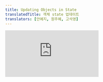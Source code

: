 ```yaml
---
title: Updating Objects in State
translatedTitle: 객체 state 업데이트
translators: [안예지, 원주혜, 고석영]
---
```


<iframe 
  style={{aspectRatio: 1.7778, width: '100%'}} 
  src="https://www.youtube.com/embed/playlist?list=PLjQV3hketAJkh6BEl0n4PDS_2fBd0cS9v&index=20"
  title="YouTube video player" 
  frameBorder="0" 
/>

<Intro>

State can hold any kind of JavaScript value, including objects. But you shouldn't change objects that you hold in the React state directly. Instead, when you want to update an object, you need to create a new one (or make a copy of an existing one), and then set the state to use that copy.
<Trans>state는 객체를 포함해서, 어떤 종류의 JavaScript 값이든 저장할 수 있습니다. 하지만 React state에 있는 객체를 직접 변이해서는 안 됩니다. 대신 객체를 업데이트하려면 새 객체를 생성하고(혹은 기존 객체의 복사본을 만들고), 해당 복사본을 사용하도록 state를 설정해야 합니다.</Trans>

</Intro>

<YouWillLearn>

- How to correctly update an object in React state
- How to update a nested object without mutating it
- What immutability is, and how not to break it
- How to make object copying less repetitive with Immer
<TransBlock>
  - React state에서 객체를 올바르게 업데이트하는 방법
  - 중첩된 객체를 변이하지 않고 업데이트하는 방법
  - 불변성이란 무엇이며, 불변성을 깨뜨리지 않는 방법
  - Immer로 객체 복사를 덜 반복적으로 만드는 방법
</TransBlock>

</YouWillLearn>

## What's a mutation? <Trans>변이란 무엇인가요?</Trans> {/*whats-a-mutation*/}

You can store any kind of JavaScript value in state.
<Trans>어떤 종류의 JavaScript 값이든 state에 저장할 수 있습니다.</Trans>

```js
const [x, setX] = useState(0);
```

So far you've been working with numbers, strings, and booleans. These kinds of JavaScript values are "immutable", meaning unchangeable or "read-only". You can trigger a re-render to _replace_ a value:
<Trans>지금까지 숫자, 문자열, 불리언값으로 작업해 보았습니다. 이러한 종류의 JavaScript 값은 "불변", 즉 변이할 수 없거나 "읽기 전용"입니다. 다시 렌더링을 촉발하여 값을 바꿀 수 있습니다:</Trans>

```js
setX(5);
```

The `x` state changed from `0` to `5`, but the _number `0` itself_ did not change. It's not possible to make any changes to the built-in primitive values like numbers, strings, and booleans in JavaScript.
<Trans>`x` state가 `0`에서 `5`로 변경 되었지만 숫자 `0` 자체는 변경되지 않았습니다. JavaScript에서는 숫자, 문자열, 불리언과 같은 빌트인 원시 자료형 값을 변경할 수 없습니다.</Trans>

Now consider an object in state:
<Trans>객체 state를 살펴봅시다:</Trans>

```js
const [position, setPosition] = useState({ x: 0, y: 0 });
```

Technically, it is possible to change the contents of _the object itself_. **This is called a mutation:**
<Trans>기술적으로 *객체 자체*의 내용을 변경하는 것은 가능합니다. **이를 변이(mutation)라고 합니다:**</Trans>

```js
position.x = 5;
```

However, although objects in React state are technically mutable, you should treat them **as if** they were immutable--like numbers, booleans, and strings. Instead of mutating them, you should always replace them.
<Trans>React state의 객체는 기술적으로는 변이할 수 있지만, 숫자, 불리언(boolean), 문자열과 같이 불변하는 **것처럼** 취급해야 합니다. 객체를 직접 변이하는 대신, 항상 교체해야 합니다.</Trans>

## Treat state as read-only <Trans>state를 읽기 전용으로 취급하세요</Trans> {/*treat-state-as-read-only*/}

In other words, you should **treat any JavaScript object that you put into state as read-only.**
<Trans>다시 말해 **state에 넣는 모든 JavaScript 객체를 읽기 전용으로 취급해야** 합니다.</Trans>

This example holds an object in state to represent the current pointer position. The red dot is supposed to move when you touch or move the cursor over the preview area. But the dot stays in the initial position:
<Trans>이 예제에서는 현재 포인터 위치를 나타내는 state 객체가 있습니다. 미리 보기 영역 위로 커서를 터치하거나 이동하면 빨간색 점이 움직여야 합니다. 그러나 점은 초기 위치에 유지되고 있습니다:</Trans>

<Sandpack>

```js
import { useState } from 'react';
export default function MovingDot() {
  const [position, setPosition] = useState({
    x: 0,
    y: 0
  });
  return (
    <div
      onPointerMove={e => {
        position.x = e.clientX;
        position.y = e.clientY;
      }}
      style={{
        position: 'relative',
        width: '100vw',
        height: '100vh',
      }}>
      <div style={{
        position: 'absolute',
        backgroundColor: 'red',
        borderRadius: '50%',
        transform: `translate(${position.x}px, ${position.y}px)`,
        left: -10,
        top: -10,
        width: 20,
        height: 20,
      }} />
    </div>
  );
}
```

```css
body { margin: 0; padding: 0; height: 250px; }
```

</Sandpack>

The problem is with this bit of code.
<Trans>문제는 아래 코드에 있습니다.</Trans>

```js
onPointerMove={e => {
  position.x = e.clientX;
  position.y = e.clientY;
}}
```

This code modifies the object assigned to `position` from [the previous render.](/learn/state-as-a-snapshot#rendering-takes-a-snapshot-in-time) But without using the state setting function, React has no idea that object has changed. So React does not do anything in response. It's like trying to change the order after you've already eaten the meal. While mutating state can work in some cases, we don't recommend it. You should treat the state value you have access to in a render as read-only.
<Trans>이 코드는 [이전 렌더링](/learn/state-as-a-snapshot#rendering-takes-a-snapshot-in-time)에서 `position`에 할당된 객체를 수정합니다. 하지만 state 설정자 함수를 사용하지 않으면 React는 객체가 변이되었다는 사실을 알지 못합니다. 그래서 React는 아무 반응도 하지 않습니다. 이미 음식을 다 먹은 후에 주문을 바꾸려고 하는 것과 같습니다. state 변이는 경우에 따라 작동할 수 있지만 권장하지 않습니다. 렌더링에서 접근할 수 있는 state 값은 읽기 전용으로 취급해야 합니다.</Trans>

To actually [trigger a re-render](/learn/state-as-a-snapshot#setting-state-triggers-renders) in this case, **create a *new* object and pass it to the state setting function:**
<Trans>이 경우 실제로 [리렌더링을 촉발](/learn/state-as-a-snapshot#setting-state-triggers-renders)하려면 **새 객체를 생성하고 state 설정자 함수에 전달**하세요:</Trans>

```js
onPointerMove={e => {
  setPosition({
    x: e.clientX,
    y: e.clientY
  });
}}
```

With `setPosition`, you're telling React:
<Trans>`setPosition`으로 React에 다음을 지시합니다:</Trans>

* Replace `position` with this new object
* And render this component again
<TransBlock>
- `position`을 이 새 객체로 바꿔라.
- 이 컴포넌트를 다시 렌더링 하라.
</TransBlock>

Notice how the red dot now follows your pointer when you touch or hover over the preview area:
<Trans>이제 미리보기 영역을 터치하거나 마우스를 가져가면 빨간색 점이 포인터를 따라다니는 것을 확인할 수 있습니다:</Trans>

<Sandpack>

```js
import { useState } from 'react';
export default function MovingDot() {
  const [position, setPosition] = useState({
    x: 0,
    y: 0
  });
  return (
    <div
      onPointerMove={e => {
        setPosition({
          x: e.clientX,
          y: e.clientY
        });
      }}
      style={{
        position: 'relative',
        width: '100vw',
        height: '100vh',
      }}>
      <div style={{
        position: 'absolute',
        backgroundColor: 'red',
        borderRadius: '50%',
        transform: `translate(${position.x}px, ${position.y}px)`,
        left: -10,
        top: -10,
        width: 20,
        height: 20,
      }} />
    </div>
  );
}
```

```css
body { margin: 0; padding: 0; height: 250px; }
```

</Sandpack>

<DeepDive>

#### Local mutation is fine <Trans>지역 변이는 괜찮습니다</Trans> {/*local-mutation-is-fine*/}

Code like this is a problem because it modifies an *existing* object in state:
<Trans>이와 같은 코드는 *기존* 객체의 state를 수정하기 때문에 문제가 됩니다:</Trans>

```js
position.x = e.clientX;
position.y = e.clientY;
```

But code like this is **absolutely fine** because you're mutating a fresh object you have *just created*:
<Trans>그러나 이와 같은 코드는 *방금 생성한* 새로운 객체를 변이하는 것이기 때문에 **완전히 괜찮습니다**:</Trans>

```js
const nextPosition = {};
nextPosition.x = e.clientX;
nextPosition.y = e.clientY;
setPosition(nextPosition);
````

In fact, it is completely equivalent to writing this:
<Trans>사실 이렇게 작성하는 것과 완전히 동일합니다:</Trans>

```js
setPosition({
  x: e.clientX,
  y: e.clientY
});
```

Mutation is only a problem when you change *existing* objects that are already in state. Mutating an object you've just created is okay because *no other code references it yet.* Changing it isn't going to accidentally impact something that depends on it. This is called a "local mutation". You can even do local mutation [while rendering.](/learn/keeping-components-pure#local-mutation-your-components-little-secret) Very convenient and completely okay!
<Trans>변이는 이미 state가 있는 *기존* 객체를 변경할 때만 문제가 됩니다. 방금 생성한 객체를 변경해도 *다른 코드가 아직 참조하지 않으므로* 괜찮습니다. 객체를 변경해도 해당 객체에 의존하는 다른 객체에 실수로 영향을 미치지 않습니다. 이를 "지역 변이(local mutation)"라고 합니다. [렌더링하는 동안에도](/learn/keeping-components-pure#local-mutation-your-components-little-secret) 지역 변이를 수행할 수 있습니다. 매우 편리하고 완전 괜찮습니다!</Trans>

</DeepDive>  

## Copying objects with the spread syntax <Trans>전개 구문을 사용하여 객체 복사하기</Trans> {/*copying-objects-with-the-spread-syntax*/}

In the previous example, the `position` object is always created fresh from the current cursor position. But often, you will want to include *existing* data as a part of the new object you're creating. For example, you may want to update *only one* field in a form, but keep the previous values for all other fields.
<Trans>이전 예제에서 `position` 객체는 항상 현재 커서 위치에서 새로 만들어졌습니다. 그러나 종종 *기존* 데이터를 새로 만드는 객체의 일부로 포함시키고 싶을 때가 있습니다. 예를 들어 form에 있는 *하나의* 필드만 업데이트하고 다른 모든 필드는 이전 값을 유지하고 싶을 수 있습니다.</Trans>

These input fields don't work because the `onChange` handlers mutate the state:
<Trans>이러한 입력 필드는 `onChange` 핸들러가 state를 변이하기 때문에 작동하지 않습니다:</Trans>

<Sandpack>

```js
import { useState } from 'react';

export default function Form() {
  const [person, setPerson] = useState({
    firstName: 'Barbara',
    lastName: 'Hepworth',
    email: 'bhepworth@sculpture.com'
  });

  function handleFirstNameChange(e) {
    person.firstName = e.target.value;
  }

  function handleLastNameChange(e) {
    person.lastName = e.target.value;
  }

  function handleEmailChange(e) {
    person.email = e.target.value;
  }

  return (
    <>
      <label>
        First name:
        <input
          value={person.firstName}
          onChange={handleFirstNameChange}
        />
      </label>
      <label>
        Last name:
        <input
          value={person.lastName}
          onChange={handleLastNameChange}
        />
      </label>
      <label>
        Email:
        <input
          value={person.email}
          onChange={handleEmailChange}
        />
      </label>
      <p>
        {person.firstName}{' '}
        {person.lastName}{' '}
        ({person.email})
      </p>
    </>
  );
}
```

```css
label { display: block; }
input { margin-left: 5px; margin-bottom: 5px; }
```

</Sandpack>

For example, this line mutates the state from a past render:
<Trans>예를 들어 이 줄은 이전 렌더링시의 state를 변이합니다:</Trans>

```js
person.firstName = e.target.value;
```

The reliable way to get the behavior you're looking for is to create a new object and pass it to `setPerson`. But here, you want to also **copy the existing data into it** because only one of the fields has changed:
<Trans>원하는 동작을 얻을 수 있는 가장 안정적인 방법은 새 객체를 생성하고 이를 `setPerson`에 전달하는 것입니다. 하지만 여기서는 필드 중 하나만 변경되었으므로 **기존 데이터도 복사**하고 싶습니다:</Trans>

```js
setPerson({
  firstName: e.target.value, // New first name from the input
                             // input에서 받아온 새로운 first name 
  lastName: person.lastName,
  email: person.email
});
```

You can use the `...` [object spread](https://developer.mozilla.org/en-US/docs/Web/JavaScript/Reference/Operators/Spread_syntax#spread_in_object_literals) syntax so that you don't need to copy every property separately.
<Trans>모든 속성을 개별적으로 복사할 필요가 없도록 [`...` 객체 전개 구문](https://developer.mozilla.org/ko/docs/Web/JavaScript/Reference/Operators/Spread_syntax)을 사용할 수 있습니다.</Trans>

```js
setPerson({
  ...person, // Copy the old fields
             // 이전 필드를 복사합니다.
  firstName: e.target.value // But override this one
                            // 단, first name만 덮어씌웁니다. 
});
```

Now the form works! 
<Trans>이제 폼이 동작합니다!</Trans>

Notice how you didn't declare a separate state variable for each input field. For large forms, keeping all data grouped in an object is very convenient--as long as you update it correctly!
<Trans>각 입력 필드에 대해 별도의 state 변수를 선언하지 않은 것을 주목하세요. 큰 양식의 경우 올바르게 업데이트하기만 하면 모든 데이터를 객체에 그룹화하여 보관하는 것이 매우 편리합니다!</Trans>

<Sandpack>

```js
import { useState } from 'react';

export default function Form() {
  const [person, setPerson] = useState({
    firstName: 'Barbara',
    lastName: 'Hepworth',
    email: 'bhepworth@sculpture.com'
  });

  function handleFirstNameChange(e) {
    setPerson({
      ...person,
      firstName: e.target.value
    });
  }

  function handleLastNameChange(e) {
    setPerson({
      ...person,
      lastName: e.target.value
    });
  }

  function handleEmailChange(e) {
    setPerson({
      ...person,
      email: e.target.value
    });
  }

  return (
    <>
      <label>
        First name:
        <input
          value={person.firstName}
          onChange={handleFirstNameChange}
        />
      </label>
      <label>
        Last name:
        <input
          value={person.lastName}
          onChange={handleLastNameChange}
        />
      </label>
      <label>
        Email:
        <input
          value={person.email}
          onChange={handleEmailChange}
        />
      </label>
      <p>
        {person.firstName}{' '}
        {person.lastName}{' '}
        ({person.email})
      </p>
    </>
  );
}
```

```css
label { display: block; }
input { margin-left: 5px; margin-bottom: 5px; }
```

</Sandpack>

Note that the `...` spread syntax is "shallow"--it only copies things one level deep. This makes it fast, but it also means that if you want to update a nested property, you'll have to use it more than once. 
<Trans>`...` 전개 구문은 "얕은" 구문으로, 한 단계 깊이만 복사한다는 점에 유의하세요. 속도는 빠르지만 중첩된 프로퍼티를 업데이트하려면 두 번 이상 사용해야 한다는 뜻이기도 합니다.</Trans>

<DeepDive>

#### Using a single event handler for multiple fields <Trans>여러 필드에 단일 이벤트 핸들러 사용하기</Trans> {/*using-a-single-event-handler-for-multiple-fields*/}

You can also use the `[` and `]` braces inside your object definition to specify a property with dynamic name. Here is the same example, but with a single event handler instead of three different ones:
<Trans>객체 내에서 `[` 및 `]` 중괄호를 사용하여 [동적 이름을 가진 프로퍼티](https://developer.mozilla.org/ko/docs/Web/JavaScript/Reference/Operators/Object_initializer)를 지정할 수도 있습니다. 다음은 동일한 예시이지만 세 개의 다른 이벤트 핸들러 대신 단일 이벤트 핸들러를 사용한 예시입니다:</Trans>

<Sandpack>

```js
import { useState } from 'react';

export default function Form() {
  const [person, setPerson] = useState({
    firstName: 'Barbara',
    lastName: 'Hepworth',
    email: 'bhepworth@sculpture.com'
  });

  function handleChange(e) {
    setPerson({
      ...person,
      [e.target.name]: e.target.value
    });
  }

  return (
    <>
      <label>
        First name:
        <input
          name="firstName"
          value={person.firstName}
          onChange={handleChange}
        />
      </label>
      <label>
        Last name:
        <input
          name="lastName"
          value={person.lastName}
          onChange={handleChange}
        />
      </label>
      <label>
        Email:
        <input
          name="email"
          value={person.email}
          onChange={handleChange}
        />
      </label>
      <p>
        {person.firstName}{' '}
        {person.lastName}{' '}
        ({person.email})
      </p>
    </>
  );
}
```

```css
label { display: block; }
input { margin-left: 5px; margin-bottom: 5px; }
```

</Sandpack>

Here, `e.target.name` refers to the `name` property given to the `<input>` DOM element.
<Trans>여기서 `e.target.name`은 `<input>` DOM 요소에 지정된 `name` 속성을 참조합니다.</Trans>

</DeepDive>

## Updating a nested object <Trans>중첩된 객체 업데이트하기</Trans> {/*updating-a-nested-object*/}

Consider a nested object structure like this:
<Trans>다음과 같은 중첩된 객체 구조를 생각해 보세요</Trans>

```js
const [person, setPerson] = useState({
  name: 'Niki de Saint Phalle',
  artwork: {
    title: 'Blue Nana',
    city: 'Hamburg',
    image: 'https://i.imgur.com/Sd1AgUOm.jpg',
  }
});
```

If you wanted to update `person.artwork.city`, it's clear how to do it with mutation:
<Trans>`person.artwork.city`를 업데이트하려면 변이를 사용하여 업데이트하는 방법이 명확합니다:</Trans>

```js
person.artwork.city = 'New Delhi';
```

But in React, you treat state as immutable! In order to change `city`, you would first need to produce the new `artwork` object (pre-populated with data from the previous one), and then produce the new `person` object which points at the new `artwork`:
<Trans>하지만 React에서는 state를 불변으로 취급합니다! `city`를 변경하려면 먼저 새 `artwork` 객체(이전 artwork의 데이터로 미리 채워진)를 생성한 다음 새 `artwork`을 가리키는 새로운 사람 객체를 생성해야 합니다:</Trans>

```js
const nextArtwork = { ...person.artwork, city: 'New Delhi' };
const nextPerson = { ...person, artwork: nextArtwork };
setPerson(nextPerson);
```

Or, written as a single function call:
<Trans>또는 단일 함수 호출로 작성할 수도 있습니다:</Trans>

```js
setPerson({
  ...person, // Copy other fields
  artwork: { // but replace the artwork
             // 대체할 artwork를 제외한 다른 필드를 복사합니다.
    ...person.artwork, // with the same one
    city: 'New Delhi' // but in New Delhi!
                      // New Delhi'는 덮어씌운 채로 나머지 artwork 필드를 복사합니다!
  }
});
```

This gets a bit wordy, but it works fine for many cases:
<Trans>약간 장황해지긴 하지만 대부분의 경우 잘 작동합니다:</Trans>

<Sandpack>

```js
import { useState } from 'react';

export default function Form() {
  const [person, setPerson] = useState({
    name: 'Niki de Saint Phalle',
    artwork: {
      title: 'Blue Nana',
      city: 'Hamburg',
      image: 'https://i.imgur.com/Sd1AgUOm.jpg',
    }
  });

  function handleNameChange(e) {
    setPerson({
      ...person,
      name: e.target.value
    });
  }

  function handleTitleChange(e) {
    setPerson({
      ...person,
      artwork: {
        ...person.artwork,
        title: e.target.value
      }
    });
  }

  function handleCityChange(e) {
    setPerson({
      ...person,
      artwork: {
        ...person.artwork,
        city: e.target.value
      }
    });
  }

  function handleImageChange(e) {
    setPerson({
      ...person,
      artwork: {
        ...person.artwork,
        image: e.target.value
      }
    });
  }

  return (
    <>
      <label>
        Name:
        <input
          value={person.name}
          onChange={handleNameChange}
        />
      </label>
      <label>
        Title:
        <input
          value={person.artwork.title}
          onChange={handleTitleChange}
        />
      </label>
      <label>
        City:
        <input
          value={person.artwork.city}
          onChange={handleCityChange}
        />
      </label>
      <label>
        Image:
        <input
          value={person.artwork.image}
          onChange={handleImageChange}
        />
      </label>
      <p>
        <i>{person.artwork.title}</i>
        {' by '}
        {person.name}
        <br />
        (located in {person.artwork.city})
      </p>
      <img 
        src={person.artwork.image} 
        alt={person.artwork.title}
      />
    </>
  );
}
```

```css
label { display: block; }
input { margin-left: 5px; margin-bottom: 5px; }
img { width: 200px; height: 200px; }
```

</Sandpack>

<DeepDive>

#### Objects are not really nested <Trans>객체는 실제로 중첩되지 않습니다</Trans> {/*objects-are-not-really-nested*/}

An object like this appears "nested" in code:
<Trans>이와 같은 객체는 코드에서 "중첩"되어 나타납니다:</Trans>

```js
let obj = {
  name: 'Niki de Saint Phalle',
  artwork: {
    title: 'Blue Nana',
    city: 'Hamburg',
    image: 'https://i.imgur.com/Sd1AgUOm.jpg',
  }
};
```

However, "nesting" is an inaccurate way to think about how objects behave. When the code executes, there is no such thing as a "nested" object. You are really looking at two different objects:
<Trans>그러나 "중첩"은 객체의 동작 방식을 고려해보자면 정확한 방식은 아닙니다. 코드가 실행될 때 "중첩된" 객체 같은 것은 존재하지 않습니다. 실제로는 서로 다른 두 개의 객체를 보고 있는 것입니다:</Trans>

```js
let obj1 = {
  title: 'Blue Nana',
  city: 'Hamburg',
  image: 'https://i.imgur.com/Sd1AgUOm.jpg',
};

let obj2 = {
  name: 'Niki de Saint Phalle',
  artwork: obj1
};
```

The `obj1` object is not "inside" `obj2`. For example, `obj3` could "point" at `obj1` too:
<Trans>`obj1`은 `obj2`의 "내부"에 있지 않습니다. 예를 들어 `obj3`도 `obj1`을 "가리킬" 수 있습니다:</Trans>

```js
let obj1 = {
  title: 'Blue Nana',
  city: 'Hamburg',
  image: 'https://i.imgur.com/Sd1AgUOm.jpg',
};

let obj2 = {
  name: 'Niki de Saint Phalle',
  artwork: obj1
};

let obj3 = {
  name: 'Copycat',
  artwork: obj1
};
```

If you were to mutate `obj3.artwork.city`, it would affect both `obj2.artwork.city` and `obj1.city`. This is because `obj3.artwork`, `obj2.artwork`, and `obj1` are the same object. This is difficult to see when you think of objects as "nested". Instead, they are separate objects "pointing" at each other with properties.
<Trans>`obj3.artwork.city`를 변이하면 `obj2.artwork.city`와 `obj1.city` 모두에 영향을 미칩니다. `obj3.artwork`, `obj2.artwork`, `obj1`이 동일한 객체이기 때문입니다. 객체를 "중첩된" 객체라고 생각하면 이 점을 이해하기 어렵습니다. 실은 프로퍼티를 사용하여 서로를 "가리키는" 별도의 객체입니다.</Trans>

</DeepDive>  

### Write concise update logic with Immer <Trans>Immer로 간결한 업데이트 로직 작성</Trans> {/*write-concise-update-logic-with-immer*/}

If your state is deeply nested, you might want to consider [flattening it.](/learn/choosing-the-state-structure#avoid-deeply-nested-state) But, if you don't want to change your state structure, you might prefer a shortcut to nested spreads. [Immer](https://github.com/immerjs/use-immer) is a popular library that lets you write using the convenient but mutating syntax and takes care of producing the copies for you. With Immer, the code you write looks like you are "breaking the rules" and mutating an object:
<Trans>state가 깊게 중첩된 경우 그것을 [평평하게 만드는 것](/learn/choosing-the-state-structure#avoid-deeply-nested-state)을 고려할 수 있습니다. 하지만 state 구조를 변경하고 싶지 않다면 중첩된 전개 구문보다 더 간편한 방법을 선호할 수 있습니다. [Immer](https://github.com/immerjs/use-immer)는 변이 구문을 사용하여 작성하더라도 자동으로 사본을 생성해주는 편리한 인기 라이브러리입니다. Immer를 사용하면 작성하는 코드가 "규칙을 깨고" 객체를 변이하는 것처럼 보입니다:</Trans>

```js
updatePerson(draft => {
  draft.artwork.city = 'Lagos';
});
```

But unlike a regular mutation, it doesn't overwrite the past state!
<Trans>하지만 일반 변이와 달리 이전 state를 덮어쓰지 않습니다!</Trans>

<DeepDive>

#### How does Immer work? <Trans>Immer는 어떻게 동작하나요?</Trans> {/*how-does-immer-work*/}

The `draft` provided by Immer is a special type of object, called a [Proxy](https://developer.mozilla.org/en-US/docs/Web/JavaScript/Reference/Global_Objects/Proxy), that "records" what you do with it. This is why you can mutate it freely as much as you like! Under the hood, Immer figures out which parts of the `draft` have been changed, and produces a completely new object that contains your edits.

<Trans>Immer에서 제공하는 `draft`는 [프록시](https://developer.mozilla.org/en-US/docs/Web/JavaScript/Reference/Global_Objects/Proxy)라는 특수한 유형의 객체로, 사용자가 수행하는 작업을 "기록"합니다. 그렇기 때문에 원하는 만큼 자유롭게 수정할 수 있습니다! Immer는 내부적으로 `draft`의 어떤 부분이 변경되었는지 파악하고 편집 내용이 포함된 완전히 새로운 객체를 생성합니다.</Trans>
</DeepDive>

To try Immer:
<Trans>Immer를 사용해 보려면:</Trans>

1. Run `npm install use-immer` to add Immer as a dependency
2. Then replace `import { useState } from 'react'` with `import { useImmer } from 'use-immer'`

<TransBlock>
  1. `npm install use-immer`를 실행하여 Immer를 의존성으로 추가합니다.
  2. 그런 다음 `import { useState } from 'react'`를 `import { useImmer } from 'use-immer'`로 바꿉니다.
</TransBlock>

Here is the above example converted to Immer:
<Trans>다음은 위의 예제를 Immer로 변환한 것입니다:</Trans>

<Sandpack>

```js
import { useImmer } from 'use-immer';

export default function Form() {
  const [person, updatePerson] = useImmer({
    name: 'Niki de Saint Phalle',
    artwork: {
      title: 'Blue Nana',
      city: 'Hamburg',
      image: 'https://i.imgur.com/Sd1AgUOm.jpg',
    }
  });

  function handleNameChange(e) {
    updatePerson(draft => {
      draft.name = e.target.value;
    });
  }

  function handleTitleChange(e) {
    updatePerson(draft => {
      draft.artwork.title = e.target.value;
    });
  }

  function handleCityChange(e) {
    updatePerson(draft => {
      draft.artwork.city = e.target.value;
    });
  }

  function handleImageChange(e) {
    updatePerson(draft => {
      draft.artwork.image = e.target.value;
    });
  }

  return (
    <>
      <label>
        Name:
        <input
          value={person.name}
          onChange={handleNameChange}
        />
      </label>
      <label>
        Title:
        <input
          value={person.artwork.title}
          onChange={handleTitleChange}
        />
      </label>
      <label>
        City:
        <input
          value={person.artwork.city}
          onChange={handleCityChange}
        />
      </label>
      <label>
        Image:
        <input
          value={person.artwork.image}
          onChange={handleImageChange}
        />
      </label>
      <p>
        <i>{person.artwork.title}</i>
        {' by '}
        {person.name}
        <br />
        (located in {person.artwork.city})
      </p>
      <img 
        src={person.artwork.image} 
        alt={person.artwork.title}
      />
    </>
  );
}
```

```json package.json
{
  "dependencies": {
    "immer": "1.7.3",
    "react": "latest",
    "react-dom": "latest",
    "react-scripts": "latest",
    "use-immer": "0.5.1"
  },
  "scripts": {
    "start": "react-scripts start",
    "build": "react-scripts build",
    "test": "react-scripts test --env=jsdom",
    "eject": "react-scripts eject"
  }
}
```

```css
label { display: block; }
input { margin-left: 5px; margin-bottom: 5px; }
img { width: 200px; height: 200px; }
```

</Sandpack>

Notice how much more concise the event handlers have become. You can mix and match `useState` and `useImmer` in a single component as much as you like. Immer is a great way to keep the update handlers concise, especially if there's nesting in your state, and copying objects leads to repetitive code.
<Trans>이벤트 핸들러가 얼마나 간결해졌는지 주목하세요. 단일 컴포넌트에서 `useState`와 `useImmer`를 원하는 만큼 맞춰 사용할 수 있습니다. 특히 state에 중첩이 있고 객체를 복사하면 코드가 반복되는 경우 업데이트 핸들러를 간결하게 유지하는 데 Immer는 좋은 방법입니다.</Trans>

<DeepDive>

#### Why is mutating state not recommended in React? <Trans>React에서 state 변이를 권장하지 않는 이유는 무엇인가요?</Trans> {/*why-is-mutating-state-not-recommended-in-react*/}

There are a few reasons:
<Trans>몇 가지 이유가 있습니다:</Trans>

* **Debugging:** If you use `console.log` and don't mutate state, your past logs won't get clobbered by the more recent state changes. So you can clearly see how state has changed between renders.
<Trans>**디버깅**: console.log를 사용하고 state를 변이하지 않으면, 과거의 기록이 최근 state 변이에 의해 지워지지 않습니다. 따라서 렌더링 사이에 state가 어떻게 변경되었는지 명확하게 확인할 수 있습니다.</Trans>

* **Optimizations:** Common React [optimization strategies](/reference/react/memo) rely on skipping work if previous props or state are the same as the next ones. If you never mutate state, it is very fast to check whether there were any changes. If `prevObj === obj`, you can be sure that nothing could have changed inside of it.
<Trans>**최적화**: 일반적인 React [최적화 전략](/reference/react/memo)은 이전 프로퍼티나 state가 다음 프로퍼티나 state와 동일한 경우 작업을 건너뛰는 것에 의존합니다. state를 변이하지 않는다면 변경이 있었는지 확인하는 것이 매우 빠릅니다. 만약 `prevObj === obj` 라면, 내부에 변경된 것이 없다는 것을 확신할 수 있습니다.</Trans>

* **New Features:** The new React features we're building rely on state being [treated like a snapshot.](/learn/state-as-a-snapshot) If you're mutating past versions of state, that may prevent you from using the new features.
<Trans>**새로운 기능**: 우리가 개발 중인 새로운 React 기능은 state가 [스냅샷처럼 취급](/learn/state-as-a-snapshot)되는 것에 의존합니다. 과거 버전의 state를 변이하는 경우 새로운 기능을 사용하지 못할 수 있습니다.</Trans>

* **Requirement Changes:** Some application features, like implementing Undo/Redo, showing a history of changes, or letting the user reset a form to earlier values, are easier to do when nothing is mutated. This is because you can keep past copies of state in memory, and reuse them when appropriate. If you start with a mutative approach, features like this can be difficult to add later on.
<Trans>**요구 사항 변경**: 실행 취소/다시 실행 구현, 변경 내역 표시, 사용자가 양식을 이전 값으로 재설정할 수 있도록 하는 것과 같은 일부 애플리케이션 기능은 아무것도 변이되지 않은  state에서 더 쉽게 수행할 수 있습니다. 과거의 state 복사본을 메모리에 보관하고 필요할 때 재사용할 수 있기 때문입니다. 변경 접근 방식으로 시작하면 나중에 이와 같은 기능을 추가하기 어려울 수 있습니다.</Trans>

* **Simpler Implementation:** Because React does not rely on mutation, it does not need to do anything special with your objects. It does not need to hijack their properties, always wrap them into Proxies, or do other work at initialization as many "reactive" solutions do. This is also why React lets you put any object into state--no matter how large--without additional performance or correctness pitfalls.
<Trans>더 간단한 구현: React는 변이에 의존하지 않기 때문에 객체에 특별한 작업을 할 필요가 없습니다. 많은 "반응형" 솔루션처럼 프로퍼티를 가로채거나, 항상 프록시로 감싸거나, 초기화할 때 다른 작업을 할 필요가 없습니다. 이것이 바로 React를 사용하면 추가 성능이나 정확성의 함정 없이 아무리 큰 객체라도 state에 넣을 수 있는 이유이기도 합니다.</Trans>

In practice, you can often "get away" with mutating state in React, but we strongly advise you not to do that so that you can use new React features developed with this approach in mind. Future contributors and perhaps even your future self will thank you!
<Trans>실제로는 React에서 state를 변이해서라도 잘 "빠져나갈" 수 있겠지만, state의 불변성을 유지하는 접근 방식을 염두에 두고 개발된 새로운 React 기능을 잘 사용할 수 있기 위해서, 그렇게 하지 말 것을 강력히 권장합니다. 미래의 기여자들과 여러분의 미래의 자신도 고마워할 것입니다!</Trans>

</DeepDive>

<Recap>

* Treat all state in React as immutable.
* When you store objects in state, mutating them will not trigger renders and will change the state in previous render "snapshots".
* Instead of mutating an object, create a *new* version of it, and trigger a re-render by setting state to it.
* You can use the `{...obj, something: 'newValue'}` object spread syntax to create copies of objects.
* Spread syntax is shallow: it only copies one level deep.
* To update a nested object, you need to create copies all the way up from the place you're updating.
* To reduce repetitive copying code, use Immer.
<TransBlock>
  - React의 모든 state를 불변으로 취급하세요.
  - state에 객체를 저장하면 객체를 변이해도 렌더링을 촉발하지 않고 이전 렌더링 "스냅샷"의 state가 변경됩니다.
  - 객체를 변이하는 대신 객체의 *새로운* 버전을 생성하고 state를 설정하여 다시 렌더링을 촉발하세요.
  - 객체 전개 구문 `{...obj, something: 'newValue'}`를 사용하여 객체 사본을 만들 수 있습니다.
  - 전개 구문은 한 수준 깊이만 복사하는 얕은 구문입니다.
  - 중첩된 객체를 업데이트하려면 업데이트하려는 위치에서 가장 위쪽까지 복사본을 만들어야 합니다.
  - 반복적인 코드 복사를 줄이려면 Immer를 사용하세요.
</TransBlock>

</Recap>



<Challenges>

#### Fix incorrect state updates <Trans>잘못된 state 업데이트 수정하기</Trans> {/*fix-incorrect-state-updates*/}

This form has a few bugs. Click the button that increases the score a few times. Notice that it does not increase. Then edit the first name, and notice that the score has suddenly "caught up" with your changes. Finally, edit the last name, and notice that the score has disappeared completely.
<Trans>이 form에는 몇 가지 버그가 있습니다. 점수를 올리는 버튼을 몇 번 클릭해 보세요. 점수가 올라가지 않는 것을 확인하세요. 그런 다음 이름을 수정하면 점수가 갑자기 변경 사항을 "따라잡는" 것을 확인할 수 있습니다. 마지막으로 last name을 수정하면 점수가 완전히 사라진 것을 확인할 수 있습니다.</Trans>

Your task is to fix all of these bugs. As you fix them, explain why each of them happens.
<Trans>여러분의 임무는 이 모든 버그를 수정하는 것입니다. 버그를 수정하면서 각각의 버그가 발생한 이유를 설명하세요.</Trans>

<Sandpack>

```js
import { useState } from 'react';

export default function Scoreboard() {
  const [player, setPlayer] = useState({
    firstName: 'Ranjani',
    lastName: 'Shettar',
    score: 10,
  });

  function handlePlusClick() {
    player.score++;
  }

  function handleFirstNameChange(e) {
    setPlayer({
      ...player,
      firstName: e.target.value,
    });
  }

  function handleLastNameChange(e) {
    setPlayer({
      lastName: e.target.value
    });
  }

  return (
    <>
      <label>
        Score: <b>{player.score}</b>
        {' '}
        <button onClick={handlePlusClick}>
          +1
        </button>
      </label>
      <label>
        First name:
        <input
          value={player.firstName}
          onChange={handleFirstNameChange}
        />
      </label>
      <label>
        Last name:
        <input
          value={player.lastName}
          onChange={handleLastNameChange}
        />
      </label>
    </>
  );
}
```

```css
label { display: block; margin-bottom: 10px; }
input { margin-left: 5px; margin-bottom: 5px; }
```

</Sandpack>

<Solution>

Here is a version with both bugs fixed:
<Trans>다음은 두 가지 버그를 모두 수정한 버전입니다:</Trans>

<Sandpack>

```js
import { useState } from 'react';

export default function Scoreboard() {
  const [player, setPlayer] = useState({
    firstName: 'Ranjani',
    lastName: 'Shettar',
    score: 10,
  });

  function handlePlusClick() {
    setPlayer({
      ...player,
      score: player.score + 1,
    });
  }

  function handleFirstNameChange(e) {
    setPlayer({
      ...player,
      firstName: e.target.value,
    });
  }

  function handleLastNameChange(e) {
    setPlayer({
      ...player,
      lastName: e.target.value
    });
  }

  return (
    <>
      <label>
        Score: <b>{player.score}</b>
        {' '}
        <button onClick={handlePlusClick}>
          +1
        </button>
      </label>
      <label>
        First name:
        <input
          value={player.firstName}
          onChange={handleFirstNameChange}
        />
      </label>
      <label>
        Last name:
        <input
          value={player.lastName}
          onChange={handleLastNameChange}
        />
      </label>
    </>
  );
}
```

```css
label { display: block; }
input { margin-left: 5px; margin-bottom: 5px; }
```

</Sandpack>

The problem with `handlePlusClick` was that it mutated the `player` object. As a result, React did not know that there's a reason to re-render, and did not update the score on the screen. This is why, when you edited the first name, the state got updated, triggering a re-render which _also_ updated the score on the screen.
<Trans>`handlePlusClick`의 문제는 `player` 객체를 변이시켰다는 것입니다. 그 결과 React는 다시 렌더링해야 할 이유가 있다는 것을 감지하지 못하고, 화면에 점수를 업데이트하지 않습니다. 그래서 first name을 수정했을 때 state가 업데이트되어 리렌더링을 촉발하고 화면의 점수 _또한_ 업데이트되었습니다.</Trans>

The problem with `handleLastNameChange` was that it did not copy the existing `...player` fields into the new object. This is why the score got lost after you edited the last name.
<Trans>`handleLastNameChange`은 기존 `...player` 필드를 새 객체에 복사하지 않고 있습니다. 이것이 last name을 편집한 후 점수가 잃은 이유입니다.</Trans>

</Solution>

#### Find and fix the mutation <Trans>변이 찾고 수정하기</Trans> {/*find-and-fix-the-mutation*/}

There is a draggable box on a static background. You can change the box's color using the select input.
<Trans>정적인 배경 위에 드래그 가능한 상자가 있습니다. select를 사용하여 상자의 색상을 변경할 수 있습니다.</Trans>

But there is a bug. If you move the box first, and then change its color, the background (which isn't supposed to move!) will "jump" to the box position. But this should not happen: the `Background`'s `position` prop is set to `initialPosition`, which is `{ x: 0, y: 0 }`. Why is the background moving after the color change?
<Trans>하지만 여기에는 버그가 있습니다. 상자를 먼저 이동한 다음 색상을 변경하면 (움직여서는 안 되는!) 배경이 상자 위치로 "점프"합니다. 이런 일이 일어나지 않아야 합니다: `Background`의 `position` props는 `{ x: 0, y: 0 }`인 `initialPosition`으로 설정되어 있습니다. 색상이 변경되고 나서 배경이 움직이는 이유는 무엇인가요?</Trans>

Find the bug and fix it.
<Trans>버그를 찾아서 수정하세요.</Trans>

<Hint>

If something unexpected changes, there is a mutation. Find the mutation in `App.js` and fix it.
<Trans>예기치 않은 변경 사항이 있으면 변이가 있는 것입니다. `App.js`에서 변이를 찾아 수정하세요.</Trans>

</Hint>

<Sandpack>

```js App.js
import { useState } from 'react';
import Background from './Background.js';
import Box from './Box.js';

const initialPosition = {
  x: 0,
  y: 0
};

export default function Canvas() {
  const [shape, setShape] = useState({
    color: 'orange',
    position: initialPosition
  });

  function handleMove(dx, dy) {
    shape.position.x += dx;
    shape.position.y += dy;
  }

  function handleColorChange(e) {
    setShape({
      ...shape,
      color: e.target.value
    });
  }

  return (
    <>
      <select
        value={shape.color}
        onChange={handleColorChange}
      >
        <option value="orange">orange</option>
        <option value="lightpink">lightpink</option>
        <option value="aliceblue">aliceblue</option>
      </select>
      <Background
        position={initialPosition}
      />
      <Box
        color={shape.color}
        position={shape.position}
        onMove={handleMove}
      >
        Drag me!
      </Box>
    </>
  );
}
```

```js Box.js
import { useState } from 'react';

export default function Box({
  children,
  color,
  position,
  onMove
}) {
  const [
    lastCoordinates,
    setLastCoordinates
  ] = useState(null);

  function handlePointerDown(e) {
    e.target.setPointerCapture(e.pointerId);
    setLastCoordinates({
      x: e.clientX,
      y: e.clientY,
    });
  }

  function handlePointerMove(e) {
    if (lastCoordinates) {
      setLastCoordinates({
        x: e.clientX,
        y: e.clientY,
      });
      const dx = e.clientX - lastCoordinates.x;
      const dy = e.clientY - lastCoordinates.y;
      onMove(dx, dy);
    }
  }

  function handlePointerUp(e) {
    setLastCoordinates(null);
  }

  return (
    <div
      onPointerDown={handlePointerDown}
      onPointerMove={handlePointerMove}
      onPointerUp={handlePointerUp}
      style={{
        width: 100,
        height: 100,
        cursor: 'grab',
        backgroundColor: color,
        position: 'absolute',
        border: '1px solid black',
        display: 'flex',
        justifyContent: 'center',
        alignItems: 'center',
        transform: `translate(
          ${position.x}px,
          ${position.y}px
        )`,
      }}
    >{children}</div>
  );
}
```

```js Background.js
export default function Background({
  position
}) {
  return (
    <div style={{
      position: 'absolute',
      transform: `translate(
        ${position.x}px,
        ${position.y}px
      )`,
      width: 250,
      height: 250,
      backgroundColor: 'rgba(200, 200, 0, 0.2)',
    }} />
  );
};
```

```css
body { height: 280px; }
select { margin-bottom: 10px; }
```

</Sandpack>

<Solution>

The problem was in the mutation inside `handleMove`. It mutated `shape.position`, but that's the same object that `initialPosition` points at. This is why both the shape and the background move. (It's a mutation, so the change doesn't reflect on the screen until an unrelated update--the color change--triggers a re-render.)
<Trans>문제는 `handleMove` 내부의 변이에 있었습니다. `shape.position`를 변이했지만 `initialPosition`이 가리키는 객체와 동일한 객체입니다. 이것이 도형과 배경이 모두 움직이는 이유입니다. (변이이기 때문에 관련 없는 업데이트(색상 변경)가 리렌더링을 촉발할 때까지 변경 사항이 화면에 반영되지 않습니다).</Trans>

The fix is to remove the mutation from `handleMove`, and use the spread syntax to copy the shape. Note that `+=` is a mutation, so you need to rewrite it to use a regular `+` operation.
<Trans>수정 방법은 `handleMove`에서 변이를 제거하고 전개 구문을 사용하여 모양을 복사하는 것입니다. 참고로 `+=`는 변이이므로 일반 `+` 연산을 사용하려면 다시 작성해야 합니다.</Trans>

<Sandpack>

```js App.js
import { useState } from 'react';
import Background from './Background.js';
import Box from './Box.js';

const initialPosition = {
  x: 0,
  y: 0
};

export default function Canvas() {
  const [shape, setShape] = useState({
    color: 'orange',
    position: initialPosition
  });

  function handleMove(dx, dy) {
    setShape({
      ...shape,
      position: {
        x: shape.position.x + dx,
        y: shape.position.y + dy,
      }
    });
  }

  function handleColorChange(e) {
    setShape({
      ...shape,
      color: e.target.value
    });
  }

  return (
    <>
      <select
        value={shape.color}
        onChange={handleColorChange}
      >
        <option value="orange">orange</option>
        <option value="lightpink">lightpink</option>
        <option value="aliceblue">aliceblue</option>
      </select>
      <Background
        position={initialPosition}
      />
      <Box
        color={shape.color}
        position={shape.position}
        onMove={handleMove}
      >
        Drag me!
      </Box>
    </>
  );
}
```

```js Box.js
import { useState } from 'react';

export default function Box({
  children,
  color,
  position,
  onMove
}) {
  const [
    lastCoordinates,
    setLastCoordinates
  ] = useState(null);

  function handlePointerDown(e) {
    e.target.setPointerCapture(e.pointerId);
    setLastCoordinates({
      x: e.clientX,
      y: e.clientY,
    });
  }

  function handlePointerMove(e) {
    if (lastCoordinates) {
      setLastCoordinates({
        x: e.clientX,
        y: e.clientY,
      });
      const dx = e.clientX - lastCoordinates.x;
      const dy = e.clientY - lastCoordinates.y;
      onMove(dx, dy);
    }
  }

  function handlePointerUp(e) {
    setLastCoordinates(null);
  }

  return (
    <div
      onPointerDown={handlePointerDown}
      onPointerMove={handlePointerMove}
      onPointerUp={handlePointerUp}
      style={{
        width: 100,
        height: 100,
        cursor: 'grab',
        backgroundColor: color,
        position: 'absolute',
        border: '1px solid black',
        display: 'flex',
        justifyContent: 'center',
        alignItems: 'center',
        transform: `translate(
          ${position.x}px,
          ${position.y}px
        )`,
      }}
    >{children}</div>
  );
}
```

```js Background.js
export default function Background({
  position
}) {
  return (
    <div style={{
      position: 'absolute',
      transform: `translate(
        ${position.x}px,
        ${position.y}px
      )`,
      width: 250,
      height: 250,
      backgroundColor: 'rgba(200, 200, 0, 0.2)',
    }} />
  );
};
```

```css
body { height: 280px; }
select { margin-bottom: 10px; }
```

</Sandpack>

</Solution>

#### Update an object with Immer <Trans>Immer로 객체 업데이트하기</Trans> {/*update-an-object-with-immer*/}

This is the same buggy example as in the previous challenge. This time, fix the mutation by using Immer. For your convenience, `useImmer` is already imported, so you need to change the `shape` state variable to use it.
<Trans>이전 챌린지에서와 동일한 버그가 있는 예제입니다. 이번에는 Immer를 사용하여 변이를 수정합니다. 편의를 위해 `useImmer`는 이미 import되어 있으므로, 이를 사용하여 `shape` state 변수를 변경해야 합니다.</Trans>

<Sandpack>

```js App.js
import { useState } from 'react';
import { useImmer } from 'use-immer';
import Background from './Background.js';
import Box from './Box.js';

const initialPosition = {
  x: 0,
  y: 0
};

export default function Canvas() {
  const [shape, setShape] = useState({
    color: 'orange',
    position: initialPosition
  });

  function handleMove(dx, dy) {
    shape.position.x += dx;
    shape.position.y += dy;
  }

  function handleColorChange(e) {
    setShape({
      ...shape,
      color: e.target.value
    });
  }

  return (
    <>
      <select
        value={shape.color}
        onChange={handleColorChange}
      >
        <option value="orange">orange</option>
        <option value="lightpink">lightpink</option>
        <option value="aliceblue">aliceblue</option>
      </select>
      <Background
        position={initialPosition}
      />
      <Box
        color={shape.color}
        position={shape.position}
        onMove={handleMove}
      >
        Drag me!
      </Box>
    </>
  );
}
```

```js Box.js
import { useState } from 'react';

export default function Box({
  children,
  color,
  position,
  onMove
}) {
  const [
    lastCoordinates,
    setLastCoordinates
  ] = useState(null);

  function handlePointerDown(e) {
    e.target.setPointerCapture(e.pointerId);
    setLastCoordinates({
      x: e.clientX,
      y: e.clientY,
    });
  }

  function handlePointerMove(e) {
    if (lastCoordinates) {
      setLastCoordinates({
        x: e.clientX,
        y: e.clientY,
      });
      const dx = e.clientX - lastCoordinates.x;
      const dy = e.clientY - lastCoordinates.y;
      onMove(dx, dy);
    }
  }

  function handlePointerUp(e) {
    setLastCoordinates(null);
  }

  return (
    <div
      onPointerDown={handlePointerDown}
      onPointerMove={handlePointerMove}
      onPointerUp={handlePointerUp}
      style={{
        width: 100,
        height: 100,
        cursor: 'grab',
        backgroundColor: color,
        position: 'absolute',
        border: '1px solid black',
        display: 'flex',
        justifyContent: 'center',
        alignItems: 'center',
        transform: `translate(
          ${position.x}px,
          ${position.y}px
        )`,
      }}
    >{children}</div>
  );
}
```

```js Background.js
export default function Background({
  position
}) {
  return (
    <div style={{
      position: 'absolute',
      transform: `translate(
        ${position.x}px,
        ${position.y}px
      )`,
      width: 250,
      height: 250,
      backgroundColor: 'rgba(200, 200, 0, 0.2)',
    }} />
  );
};
```

```css
body { height: 280px; }
select { margin-bottom: 10px; }
```

```json package.json
{
  "dependencies": {
    "immer": "1.7.3",
    "react": "latest",
    "react-dom": "latest",
    "react-scripts": "latest",
    "use-immer": "0.5.1"
  },
  "scripts": {
    "start": "react-scripts start",
    "build": "react-scripts build",
    "test": "react-scripts test --env=jsdom",
    "eject": "react-scripts eject"
  }
}
```

</Sandpack>

<Solution>

This is the solution rewritten with Immer. Notice how the event handlers are written in a mutating fashion, but the bug does not occur. This is because under the hood, Immer never mutates the existing objects.
<Trans>다음은 Immer로 다시 작성된 솔루션입니다. 이벤트 핸들러가 변이 방식으로 작성되었지만 버그가 발생하지 않는 것을 주목하세요. 이는 내부적으로 Immer가 기존 객체를 절대 변경하지 않기 때문입니다.</Trans>

<Sandpack>

```js App.js
import { useImmer } from 'use-immer';
import Background from './Background.js';
import Box from './Box.js';

const initialPosition = {
  x: 0,
  y: 0
};

export default function Canvas() {
  const [shape, updateShape] = useImmer({
    color: 'orange',
    position: initialPosition
  });

  function handleMove(dx, dy) {
    updateShape(draft => {
      draft.position.x += dx;
      draft.position.y += dy;
    });
  }

  function handleColorChange(e) {
    updateShape(draft => {
      draft.color = e.target.value;
    });
  }

  return (
    <>
      <select
        value={shape.color}
        onChange={handleColorChange}
      >
        <option value="orange">orange</option>
        <option value="lightpink">lightpink</option>
        <option value="aliceblue">aliceblue</option>
      </select>
      <Background
        position={initialPosition}
      />
      <Box
        color={shape.color}
        position={shape.position}
        onMove={handleMove}
      >
        Drag me!
      </Box>
    </>
  );
}
```

```js Box.js
import { useState } from 'react';

export default function Box({
  children,
  color,
  position,
  onMove
}) {
  const [
    lastCoordinates,
    setLastCoordinates
  ] = useState(null);

  function handlePointerDown(e) {
    e.target.setPointerCapture(e.pointerId);
    setLastCoordinates({
      x: e.clientX,
      y: e.clientY,
    });
  }

  function handlePointerMove(e) {
    if (lastCoordinates) {
      setLastCoordinates({
        x: e.clientX,
        y: e.clientY,
      });
      const dx = e.clientX - lastCoordinates.x;
      const dy = e.clientY - lastCoordinates.y;
      onMove(dx, dy);
    }
  }

  function handlePointerUp(e) {
    setLastCoordinates(null);
  }

  return (
    <div
      onPointerDown={handlePointerDown}
      onPointerMove={handlePointerMove}
      onPointerUp={handlePointerUp}
      style={{
        width: 100,
        height: 100,
        cursor: 'grab',
        backgroundColor: color,
        position: 'absolute',
        border: '1px solid black',
        display: 'flex',
        justifyContent: 'center',
        alignItems: 'center',
        transform: `translate(
          ${position.x}px,
          ${position.y}px
        )`,
      }}
    >{children}</div>
  );
}
```

```js Background.js
export default function Background({
  position
}) {
  return (
    <div style={{
      position: 'absolute',
      transform: `translate(
        ${position.x}px,
        ${position.y}px
      )`,
      width: 250,
      height: 250,
      backgroundColor: 'rgba(200, 200, 0, 0.2)',
    }} />
  );
};
```

```css
body { height: 280px; }
select { margin-bottom: 10px; }
```

```json package.json
{
  "dependencies": {
    "immer": "1.7.3",
    "react": "latest",
    "react-dom": "latest",
    "react-scripts": "latest",
    "use-immer": "0.5.1"
  },
  "scripts": {
    "start": "react-scripts start",
    "build": "react-scripts build",
    "test": "react-scripts test --env=jsdom",
    "eject": "react-scripts eject"
  }
}
```

</Sandpack>

</Solution>

</Challenges>
